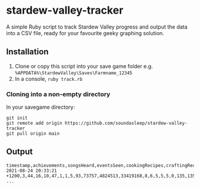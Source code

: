 # stardew-valley-tracker

A simple Ruby script to track Stardew Valley progress and output the data into a CSV file, ready
for your favourite geeky graphing solution.

## Installation

1. Clone or copy this script into your save game folder e.g. `%APPDATA%\StardewValley\Saves\Farmname_12345`
2. In a console, `ruby track.rb`

### Cloning into a non-empty directory

In your savegame directory:

```
git init
git remote add origin https://github.com/soundasleep/stardew-valley-tracker
git pull origin main
```

## Output

```csv
timestamp,achievements,songsHeard,eventsSeen,cookingRecipes,craftingRecipes,yearForSaveGame,seasonForSaveGame,dayOfMonthForSaveGame,money,totalMoneyEarned,...
2021-08-24 20:33:21 +1200,3,44,16,10,47,1,1,5,93,73757,4824513,33419168,8,6,5,5,5,0,135,135,135,270,36,0,3,3,0,0,91,0,1.5.4,33,713,810,0,62,278,363,146,41,...
...
```


